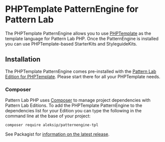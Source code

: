 # PHPTemplate PatternEngine for Pattern Lab

The PHPTemplate PatternEngine allows you to use [PHPTemplate](https://www.drupal.org/docs/7/theming) as the template language for Pattern Lab PHP. Once the PatternEngine is installed you can use PHPTemplate-based StarterKits and StyleguideKits.


## Installation

The PHPTemplate PatternEngine comes pre-installed with the [Pattern Lab Edition for PHPTemplate](https://github.com/aleksip/edition-php-tpl). Please start there for all your PHPTemplate needs.


### Composer

Pattern Lab PHP uses [Composer](https://getcomposer.org/) to manage project dependencies with Pattern Lab Editions. To add the PHPTemplate PatternEngine to the dependencies list for your Edition you can type the following in the command line at the base of your project:

    composer require aleksip/patternengine-tpl

See Packagist for [information on the latest release](https://packagist.org/packages/aleksip/patternengine-tpl).
